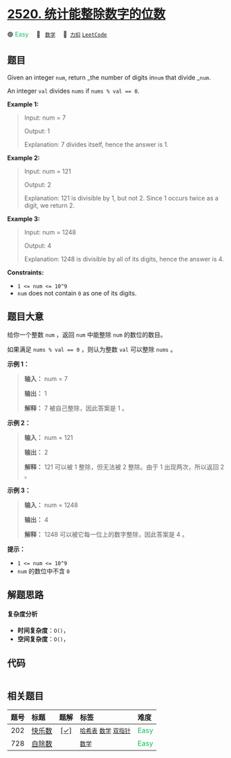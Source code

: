 # [2520. 统计能整除数字的位数](https://2xiao.github.io/leetcode-js/problem/2520.html)

🟢 <font color=#15bd66>Easy</font>&emsp; 🔖&ensp; [`数学`](/tag/math.md)&emsp; 🔗&ensp;[`力扣`](https://leetcode.cn/problems/count-the-digits-that-divide-a-number) [`LeetCode`](https://leetcode.com/problems/count-the-digits-that-divide-a-number)

## 题目

Given an integer `num`, return _the number of digits in`num` that divide
_`num`.

An integer `val` divides `nums` if `nums % val == 0`.



**Example 1:**

> Input: num = 7
> 
> Output: 1
> 
> Explanation: 7 divides itself, hence the answer is 1.

**Example 2:**

> Input: num = 121
> 
> Output: 2
> 
> Explanation: 121 is divisible by 1, but not 2. Since 1 occurs twice as a digit, we return 2.

**Example 3:**

> Input: num = 1248
> 
> Output: 4
> 
> Explanation: 1248 is divisible by all of its digits, hence the answer is 4.

**Constraints:**

  * `1 <= num <= 10^9`
  * `num` does not contain `0` as one of its digits.


## 题目大意

给你一个整数 `num` ，返回 `num` 中能整除 `num` 的数位的数目。

如果满足 `nums % val == 0` ，则认为整数 `val` 可以整除 `nums` 。



**示例 1：**

> 
> 
> 
> 
> 
> **输入：** num = 7
> 
> **输出：** 1
> 
> **解释：** 7 被自己整除，因此答案是 1 。
> 
> 

**示例 2：**

> 
> 
> 
> 
> 
> **输入：** num = 121
> 
> **输出：** 2
> 
> **解释：** 121 可以被 1 整除，但无法被 2 整除。由于 1 出现两次，所以返回 2 。
> 
> 

**示例 3：**

> 
> 
> 
> 
> 
> **输入：** num = 1248
> 
> **输出：** 4
> 
> **解释：** 1248 可以被它每一位上的数字整除，因此答案是 4 。
> 
> 



**提示：**

  * `1 <= num <= 10^9`
  * `num` 的数位中不含 `0`


## 解题思路

#### 复杂度分析

- **时间复杂度**：`O()`，
- **空间复杂度**：`O()`，

## 代码

```javascript

```

## 相关题目

<!-- prettier-ignore -->
| 题号 | 标题 | 题解 | 标签 | 难度 |
| :------: | :------ | :------: | :------ | :------ |
| 202 | [快乐数](https://leetcode.com/problems/happy-number) | [[✓]](/problem/0202.md) |  [`哈希表`](/tag/hash-table.md) [`数学`](/tag/math.md) [`双指针`](/tag/two-pointers.md) | <font color=#15bd66>Easy</font> |
| 728 | [自除数](https://leetcode.com/problems/self-dividing-numbers) |  |  [`数学`](/tag/math.md) | <font color=#15bd66>Easy</font> |